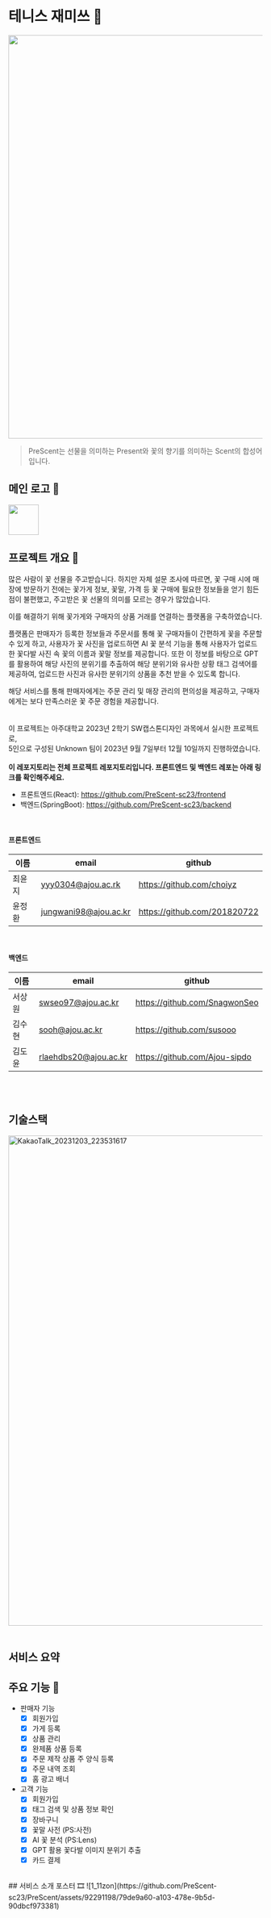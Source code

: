 # 테니스 재미쓰 🎾
<img src="https://github.com/PreScent-sc23/frontend/assets/134992891/ff0083b6-5299-44db-ad8d-888b855a41bf" width="800" height="auto"/>

> PreScent는 선물을 의미하는 Present와 꽃의 향기를 의미하는 Scent의 합성어입니다.  

## 메인 로고 🎨
<img src="https://github.com/PreScent-sc23/frontend/assets/134992891/3fd67d35-404d-4794-a435-84df6bd03c1e/svglogo.svg" width="60" height="60"/>

## 프로젝트 개요 📖
  많은 사람이 꽃 선물을 주고받습니다. 
  하지만 자체 설문 조사에 따르면, 꽃 구매 시에 매장에 방문하기 전에는 꽃가게 정보, 꽃말, 가격 등 꽃 구매에 필요한 정보들을 얻기 힘든 점이 불편했고, 
  주고받은 꽃 선물의 의미를 모르는 경우가 많았습니다.

  이를 해결하기 위해 꽃가게와 구매자의 상품 거래를 연결하는 플랫폼을 구축하였습니다. 
  
  플랫폼은 판매자가 등록한 정보들과 주문서를 통해 꽃 구매자들이 간편하게 꽃을 주문할 수 있게 하고, 
  사용자가 꽃 사진을 업로드하면  AI 꽃 분석 기능을 통해 사용자가 업로드한 꽃다발 사진 속 꽃의 이름과 꽃말 정보를 제공합니다. 
  또한 이 정보를 바탕으로 GPT를 활용하여 해당 사진의 분위기를 추출하여 해당 분위기와 유사한 상황 태그 검색어를 제공하여, 업로드한 사진과 유사한 분위기의 상품을 추천 받을 수 있도록 합니다.
  
  해당 서비스를 통해 판매자에게는 주문 관리 및 매장 관리의 편의성을 제공하고, 구매자에게는 보다 만족스러운 꽃 주문 경험을 제공합니다.
<br/><br/><br/>
이 프로젝트는 아주대학교 2023년 2학기 SW캡스톤디자인 과목에서 실시한 프로젝트로,<br/> 
5인으로 구성된 Unknown 팀이 2023년 9월 7일부터 12월 10일까지 진행하였습니다.
<br/> <br/> 
**이 레포지토리는 전체 프로젝트 레포지토리입니다. 프론트엔드 및 백엔드 레포는 아래 링크를 확인해주세요.**
<br/> 
- 프론트엔드(React): https://github.com/PreScent-sc23/frontend
- 백엔드(SpringBoot): https://github.com/PreScent-sc23/backend

<br/>

#### 프론트엔드
|**이름**|**email**|**github**|
|--|-----|-----|
|최윤지|yyy0304@ajou.ac.rk|https://github.com/choiyz|
|윤정환|jungwani98@ajou.ac.kr|https://github.com/201820722|

<br/> 

#### 백엔드
|**이름**|**email**|**github**|
|--|-----|-----|
|서상원|swseo97@ajou.ac.kr|https://github.com/SnagwonSeo|
|김수현|sooh@ajou.ac.kr|https://github.com/susooo|
|김도윤|rlaehdbs20@ajou.ac.kr|https://github.com/Ajou-sipdo|

<br/> <br/>
## 기술스택
<img width="972" alt="KakaoTalk_20231203_223531617" src="https://github.com/PreScent-sc23/PreScent/assets/118275773/3a171f29-e91a-41e9-ab91-6305340ca04e">
<br/> <br/>

## 서비스 요약
## 주요 기능 🌷
- 판매자 기능
  - [x] 회원가입
  - [x] 가게 등록
  - [x] 상품 관리 
  - [x] 완제품 상품 등록
  - [x] 주문 제작 상품 주 양식 등록
  - [x] 주문 내역 조회
  - [x] 홈 광고 배너

- 고객 기능
  - [x] 회원가입
  - [x] 태그 검색 및 상품 정보 확인
  - [x] 장바구니
  - [x] 꽃말 사전 (PS:사전)
  - [x] AI 꽃 분석 (PS:Lens)
  - [x] GPT 활용 꽃다발 이미지 분위기 추출 
  - [x] 카드 결제
<br/>
## 서비스 소개 포스터 🎞
![1_11zon](https://github.com/PreScent-sc23/PreScent/assets/92291198/79de9a60-a103-478e-9b5d-90dbcf973381)

